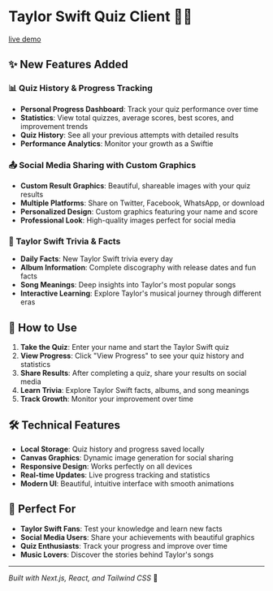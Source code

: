 # Taylor Swift Quiz Client 🎵✨

[live demo](https://tayler-swift.vercel.app/)

## ✨ New Features Added

### 📊 Quiz History & Progress Tracking
- **Personal Progress Dashboard**: Track your quiz performance over time
- **Statistics**: View total quizzes, average scores, best scores, and improvement trends
- **Quiz History**: See all your previous attempts with detailed results
- **Performance Analytics**: Monitor your growth as a Swiftie

### 📤 Social Media Sharing with Custom Graphics
- **Custom Result Graphics**: Beautiful, shareable images with your quiz results
- **Multiple Platforms**: Share on Twitter, Facebook, WhatsApp, or download
- **Personalized Design**: Custom graphics featuring your name and score
- **Professional Look**: High-quality images perfect for social media

### 💫 Taylor Swift Trivia & Facts
- **Daily Facts**: New Taylor Swift trivia every day
- **Album Information**: Complete discography with release dates and fun facts
- **Song Meanings**: Deep insights into Taylor's most popular songs
- **Interactive Learning**: Explore Taylor's musical journey through different eras

## 🚀 How to Use

1. **Take the Quiz**: Enter your name and start the Taylor Swift quiz
2. **View Progress**: Click "View Progress" to see your quiz history and statistics
3. **Share Results**: After completing a quiz, share your results on social media
4. **Learn Trivia**: Explore Taylor Swift facts, albums, and song meanings
5. **Track Growth**: Monitor your improvement over time

## 🛠️ Technical Features

- **Local Storage**: Quiz history and progress saved locally
- **Canvas Graphics**: Dynamic image generation for social sharing
- **Responsive Design**: Works perfectly on all devices
- **Real-time Updates**: Live progress tracking and statistics
- **Modern UI**: Beautiful, intuitive interface with smooth animations

## 🎯 Perfect For

- **Taylor Swift Fans**: Test your knowledge and learn new facts
- **Social Media Users**: Share your achievements with beautiful graphics
- **Quiz Enthusiasts**: Track your progress and improve over time
- **Music Lovers**: Discover the stories behind Taylor's songs

---

*Built with Next.js, React, and Tailwind CSS* 🚀